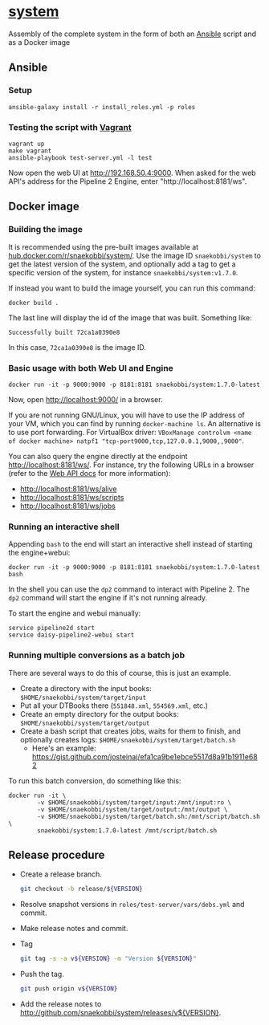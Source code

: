 # [system][]

Assembly of the complete system in the form of both an [Ansible][] script and as a Docker image


## Ansible

### Setup

    ansible-galaxy install -r install_roles.yml -p roles

### Testing the script with [Vagrant][]

    vagrant up
    make vagrant
    ansible-playbook test-server.yml -l test

Now open the web UI at http://192.168.50.4:9000. When asked for the web API's address for the Pipeline 2
Engine, enter "http://localhost:8181/ws".


## Docker image


### Building the image

It is recommended using the pre-built images available at
[hub.docker.com/r/snaekobbi/system/](https://hub.docker.com/r/snaekobbi/system/).
Use the image ID `snaekobbi/system` to get the latest version of the system,
and optionally add a tag to get a specific version of the system, for instance
`snaekobbi/system:v1.7.0`.

If instead you want to build the image yourself, you can run this command:

```
docker build .
```

The last line will display the id of the image that was built. Something like:

```
Successfully built 72ca1a0390e8
```

In this case, `72ca1a0390e8` is the image ID.


### Basic usage with both Web UI and Engine

```
docker run -it -p 9000:9000 -p 8181:8181 snaekobbi/system:1.7.0-latest
```

Now, open [http://localhost:9000/](http://localhost:9000/) in a browser.

If you are not running GNU/Linux, you will have to use the IP address
of your VM, which you can find by running `docker-machine ls`. An
alternative is to use port forwarding. For VirtualBox driver:
`VBoxManage controlvm <name of docker machine> natpf1
"tcp-port9000,tcp,127.0.0.1,9000,,9000"`.

You can also query the engine directly at the endpoint
[http://localhost:8181/ws/](http://localhost:8181/ws/). For instance, try the following
URLs in a browser (refer to the
[Web API docs](https://code.google.com/archive/p/daisy-pipeline/wikis/WebServiceAPI.wiki)
for more information):

- [http://localhost:8181/ws/alive](http://localhost:8181/ws/alive)
- [http://localhost:8181/ws/scripts](http://localhost:8181/ws/scripts)
- [http://localhost:8181/ws/jobs](http://localhost:8181/ws/jobs)


### Running an interactive shell

Appending `bash` to the end will start an interactive shell
instead of starting the engine+webui:

```
docker run -it -p 9000:9000 -p 8181:8181 snaekobbi/system:1.7.0-latest bash
```

In the shell you can use the `dp2` command to interact with Pipeline 2.
The `dp2` command will start the engine if it's not running already.

To start the engine and webui manually:

```
service pipeline2d start
service daisy-pipeline2-webui start
```


### Running multiple conversions as a batch job

There are several ways to do this of course, this is just an example.

- Create a directory with the input books: `$HOME/snaekobbi/system/target/input`
- Put all your DTBooks there (`551848.xml`, `554569.xml`, etc.)
- Create an empty directory for the output books: `$HOME/snaekobbi/system/target/output`
- Create a bash script that creates jobs, waits for them to finish, and optionally creates logs: `$HOME/snaekobbi/system/target/batch.sh`
  - Here's an example: https://gist.github.com/josteinaj/efa1ca9be1ebce5517d8a91b1911e682

To run this batch conversion, do something like this:

```
docker run -it \
        -v $HOME/snaekobbi/system/target/input:/mnt/input:ro \
        -v $HOME/snaekobbi/system/target/output:/mnt/output \
        -v $HOME/snaekobbi/system/target/batch.sh:/mnt/script/batch.sh \
        snaekobbi/system:1.7.0-latest /mnt/script/batch.sh
```

## Release procedure

- Create a release branch.

  ```sh
  git checkout -b release/${VERSION}
  ```
  
- Resolve snapshot versions in `roles/test-server/vars/debs.yml` and commit.
- Make release notes and commit.
- Tag

  ```sh
  git tag -s -a v${VERSION} -m "Version ${VERSION}"
  ```
    
- Push the tag.

  ```sh
  git push origin v${VERSION}
  ```
  
- Add the release notes to http://github.com/snaekobbi/system/releases/v${VERSION}.


[system]: https://github.com/snaekobbi/system
[ansible]: http://www.ansible.com
[vagrant]: https://www.vagrantup.com/
